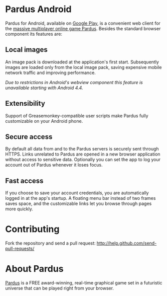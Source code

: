 # Pardus Android #
Pardus for Android, available on [Google Play](https://play.google.com/store/apps/details?id=at.pardus.android.browser), is a convenient web client for the [massive multiplayer online game Pardus](http://www.pardus.at/). Besides the standard browser component its features are:

## Local images ##
An image pack is downloaded at the application's first start. Subsequently images are loaded only from the local image pack, saving expensive mobile network traffic and improving performance.

*Due to restrictions in Android's webview component this feature is unavailable starting with Android 4.4.*

## Extensibility ##
Support of Greasemonkey-compatible user scripts make Pardus fully customizable on your Android phone.

## Secure access ##
By default all data from and to the Pardus servers is securely sent through HTTPS. Links unrelated to Pardus are opened in a new browser application without access to sensitive data. Optionally you can set the app to log your account out of Pardus whenever it loses focus.

## Fast access ##
If you choose to save your account credentials, you are automatically logged in at the app's startup. A floating menu bar instead of two frames saves space, and the customizable links let you browse through pages more quickly.

# Contributing #
Fork the repository and send a pull request:
http://help.github.com/send-pull-requests/

# About Pardus #
[Pardus](http://www.pardus.at/index.php?section=about) is a FREE award-winning, real-time graphical game set in a futuristic universe that can be played right from your browser.